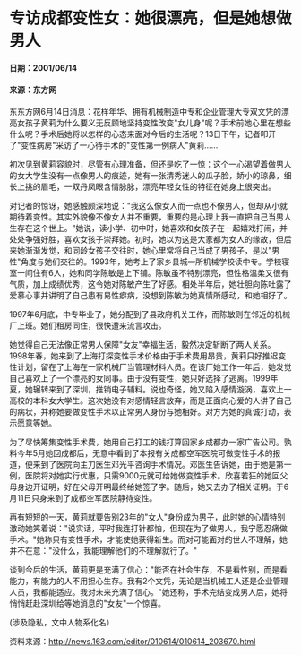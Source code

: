 # 专访成都变性女：她很漂亮，但是她想做男人

#### 日期：2001/06/14  
#### 来源：东方网  

东东方网6月14日消息：花样年华、拥有机械制造中专和企业管理大专双文凭的漂亮女孩子黄莉为什么要义无反顾地坚持变性改变"女儿身"呢？手术前她心里在想些什么呢？手术后她将以怎样的心态来面对今后的生活呢？13日下午，记者叩开了"变性病房"采访了一心待手术的"变性第一例病人"黄莉……

初次见到黄莉容貌时，尽管有心理准备，但还是吃了一惊：这个一心渴望着做男人的女大学生没有一点像男人的痕迹，她有一张清秀迷人的瓜子脸，娇小的琼鼻，细长上挑的眉毛，一双丹凤眼含情脉脉，漂亮年轻女性的特征在她身上很突出。

对记者的惊讶，她感触颇深地说："我这么像女人而一点也不像男人，但却从小就期待着变性。其实外貌像不像女人并不重要，重要的是心理上我一直把自己当男人生存在这个世上。"她说，读小学、初中时，她喜欢和女孩子在一起嬉戏打闹，并处处争强好胜，喜欢女孩子崇拜她。初时，她以为这是大家都为女人的缘故，但后来她渐渐发觉，和同龄女孩子交往时，她心里常将自己当成了男孩子，是以"男性"角度与她们交往的。1993年，她考上了家乡县城一所机械学校读中专。学校寝室一间住有6人，她和同学陈敏是上下铺。陈敏虽不特别漂亮，但性格温柔又很有气质，加上成绩优秀，这令她对陈敏产生了好感。相处半年后，她壮胆向陈吐露了爱慕心事并讲明了自己患有易性癖病，没想到陈敏为她真情所感动，和她相好了。

1997年6月底，中专毕业了，她分配到了县政府机关工作，而陈敏则在邻近的机械厂上班。她们租房同住，很快遭来流言攻击。

她觉得自己无法像正常男人保障"女友"幸福生活，毅然决定斩断了两人关系。1998年春，她来到了上海打探变性手术价格由于手术费用昂贵，黄莉只好推迟变性计划，留在了上海在一家机械厂当管理材料人员。在该厂她工作一年后，她发觉自己喜欢上了一个漂亮的女同事。由于没有变性，她只好选择了逃离。1999年夏，她辗转来到了深圳，推销电子辅料。说也奇怪，她又陷入感情漩涡，喜欢上一高校的本科女大学生。这次她没有对感情轻言放弃，而是正面向心爱的人讲了自己的病状，并称她要做变性手术以正常男人身份与她相好。对方为她的真诚打动，表示愿意等她。

为了尽快筹集变性手术费，她用自己打工的钱打算回家乡成都办一家广告公司。孰料今年5月她回成都后，无意中看到了本报有关成都空军医院可做变性手术的报道，便来到了医院向主刀医生邓光平咨询手术情况。邓医生告诉她，由于她是第一例，医院将对她实行优惠，只需9000元就可给她做变性手术。欣喜若狂的她回父母身边开证明，好在父母开明最终给她签了字。随后，她又去办了相关证明。于6月11日只身来到了成都空军医院静待变性。

再有短短的一天，黄莉就要告别23年的"女人"身份成为男子，此时她的心情特别激动她笑着说："说实话，平时我连打针都怕，但现在为了做男人，我宁愿忍痛做手术。"她称只有变性手术，才能使她获得新生。而对可能面对的世人不理解，她并不在意："没什么，我能理解他们的不理解就行了。"

谈到今后的生活，黄莉更是充满了信心："能否在社会生存，不是看性别，而是看能力，有能力的人不用担心生存。我有2个文凭，无论是当机械工人还是企业管理人员，我都能适应。我对未来充满了信心。"她还称，手术完结变成男人后，她将悄悄赶赴深圳给等她消息的"女友"一个惊喜。

(涉及隐私，文中人物系化名）

资料来源：<http://news.163.com/editor/010614/010614_203670.html>